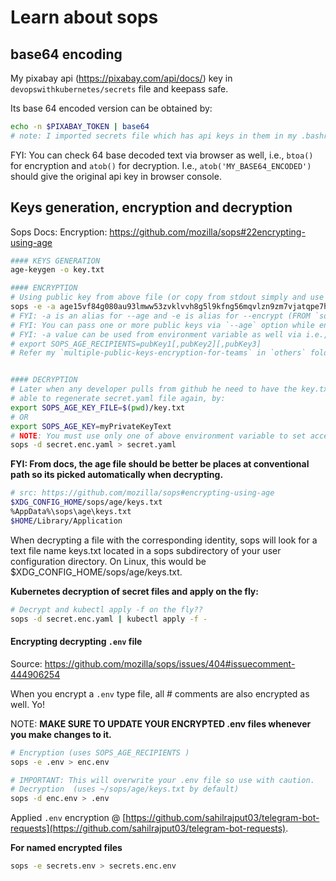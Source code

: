 # Learn about sops

## base64 encoding
My pixabay api (https://pixabay.com/api/docs/) key in `devopswithkubernetes/secrets` file and keepass safe.

Its base 64 encoded version can be obtained by:

```bash
echo -n $PIXABAY_TOKEN | base64 
# note: I imported secrets file which has api keys in them in my .bashrc file.
```

FYI: You can check 64 base decoded text via browser as well, i.e., `btoa()` for encryption and `atob()` for decryption. I.e., `atob('MY_BASE64_ENCODED')` should give the original api key in browser console.

## Keys generation, encryption and decryption

Sops Docs: Encryption: https://github.com/mozilla/sops#22encrypting-using-age

```bash
#### KEYS GENERATION
age-keygen -o key.txt

#### ENCRYPTION
# Using public key from above file (or copy from stdout simply and use it in the -a option):
sops -e -a age15vf84g080au93lmww53zvklvvh8g5l9kfng56mqvlzn9zm7vjatqpe7hwe secret.yaml > secret.enc.yaml
# FYI: -a is an alias for --age and -e is alias for --encrypt (FROM `sops -h`)
# FYI: You can pass one or more public keys via `--age` option while encrypting, which are separated by commans.
# FYI: -a value can be used from environment variable as well via i.e.,
# export SOPS_AGE_RECIPIENTS=pubKey1[,pubKey2][,pubKey3]
# Refer my `multiple-public-keys-encryption-for-teams` in `others` folder for more info.


#### DECRYPTION
# Later when any developer pulls from github he need to have the key.txt file to be
# able to regenerate secret.yaml file again, by:
export SOPS_AGE_KEY_FILE=$(pwd)/key.txt
# OR
export SOPS_AGE_KEY=myPrivateKeyText 
# NOTE: You must use only one of above environment variable to set access to private key for sops.
sops -d secret.enc.yaml > secret.yaml
```

**FYI: From docs, the age file should be better be places at conventional path so its picked automatically when decrypting.**

```bash
# src: https://github.com/mozilla/sops#encrypting-using-age
$XDG_CONFIG_HOME/sops/age/keys.txt
%AppData%\sops\age\keys.txt
$HOME/Library/Application
```

When decrypting a file with the corresponding identity, sops will look for a text file name keys.txt located in a sops subdirectory of your user configuration directory. On Linux, this would be $XDG_CONFIG_HOME/sops/age/keys.txt.

**Kubernetes decryption of secret files and apply on the fly:**

```bash
# Decrypt and kubectl apply -f on the fly??
sops -d secret.enc.yaml | kubectl apply -f -
```

#### Encrypting decrypting `.env` file

Source: https://github.com/mozilla/sops/issues/404#issuecomment-444906254

When you encrypt a `.env` type file, all # comments are also encrypted as well. Yo!

NOTE: **MAKE SURE TO UPDATE YOUR ENCRYPTED .env files whenever you make changes to it.**

```bash
# Encryption (uses SOPS_AGE_RECIPIENTS )
sops -e .env > enc.env

# IMPORTANT: This will overwrite your .env file so use with caution.
# Decryption  (uses ~/sops/age/keys.txt by default)
sops -d enc.env > .env
```

Applied `.env` encryption @ [https://github.com/sahilrajput03/telegram-bot-requests](https://github.com/sahilrajput03/telegram-bot-requests).

**For named encrypted files**

```bash
sops -e secrets.env > secrets.enc.env
```
